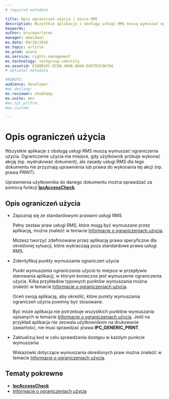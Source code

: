 ```yaml
---
# required metadata

title: Opis ograniczeń użycia | Azure RMS
description: Wszystkie aplikacje z obsługą usługi RMS muszą wymuszać ograniczenia użycia.
keywords:
author: bruceperlerms
manager: mbaldwin
ms.date: 04/28/2016
ms.topic: article
ms.prod: azure
ms.service: rights-management
ms.technology: techgroup-identity
ms.assetid: E388B16C-ECDA-4696-A040-D457D3C96766
# optional metadata

#ROBOTS:
audience: developer
#ms.devlang:
ms.reviewer: shubhamp
ms.suite: ems
#ms.tgt_pltfrm:
#ms.custom:

---
```


# Opis ograniczeń użycia

Wszystkie aplikacje z obsługą usługi RMS muszą wymuszać ograniczenia użycia. Ograniczenie użycia ma miejsce, gdy użytkownik próbuje wykonać akcję (np. wydrukować dokument), ale zasady usługi RMS dla tego dokumentu nie przyznają uprawnienia lub prawa do wykonania tej akcji (np. prawa PRINT).

Uprawnienia użytkownika do danego dokumentu można sprawdzać za pomocą funkcji [**IpcAccessCheck**](/rights-management/sdk/2.1/api/win/functions#msipc_ipcaccesscheck).

## Opis ograniczeń użycia

-   Zapoznaj się ze standardowymi prawami usługi RMS

    Pełny zestaw praw usługi RMS, które mogą być wymuszane przez aplikację, można znaleźć w temacie [Informacje o ograniczeniach użycia](usage-restriction-reference.md).

    Możesz tworzyć zdefiniowane przez aplikację prawa specyficzne dla określonej sytuacji, które wykraczają poza standardowe prawa usługi RMS.

-   Zidentyfikuj punkty wymuszania ograniczeń użycia

    *Punkt wymuszania ograniczenia użycia* to miejsce w przepływie sterowania aplikacji, w którym konieczne jest wymuszenie ograniczenia użycia. Kilka przykładów typowych punktów wymuszania można znaleźć w temacie [Informacje o ograniczeniach użycia](usage-restriction-reference.md).

    Oceń swoją aplikację, aby określić, które punkty wymuszania ograniczeń użycia powinny być stosowane.

    Być może aplikacja nie potrzebuje wszystkich punktów wymuszania opisanych w temacie [Informacje o ograniczeniach użycia](usage-restriction-reference.md). Jeśli na przykład aplikacja nie zezwala użytkownikom na drukowanie zawartości, nie musi sprawdzać prawa **IPC\_GENERIC\_PRINT**.

-   Zaktualizuj kod w celu sprawdzania dostępu w każdym punkcie wymuszania

    Wskazówki dotyczące wymuszania określonych praw można znaleźć w temacie [Informacje o ograniczeniach użycia](usage-restriction-reference.md).

## Tematy pokrewne

* [**IpcAccessCheck**](/rights-management/sdk/2.1/api/win/functions#msipc_ipcaccesscheck)
* [Informacje o ograniczeniach użycia](usage-restriction-reference.md)
 

 


<!--HONumber=Jun16_HO2-->


